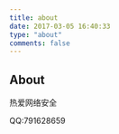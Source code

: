 ```yaml
---
title: about
date: 2017-03-05 16:40:33
type: "about"
comments: false
---
```


## About

热爱网络安全

QQ:791628659
